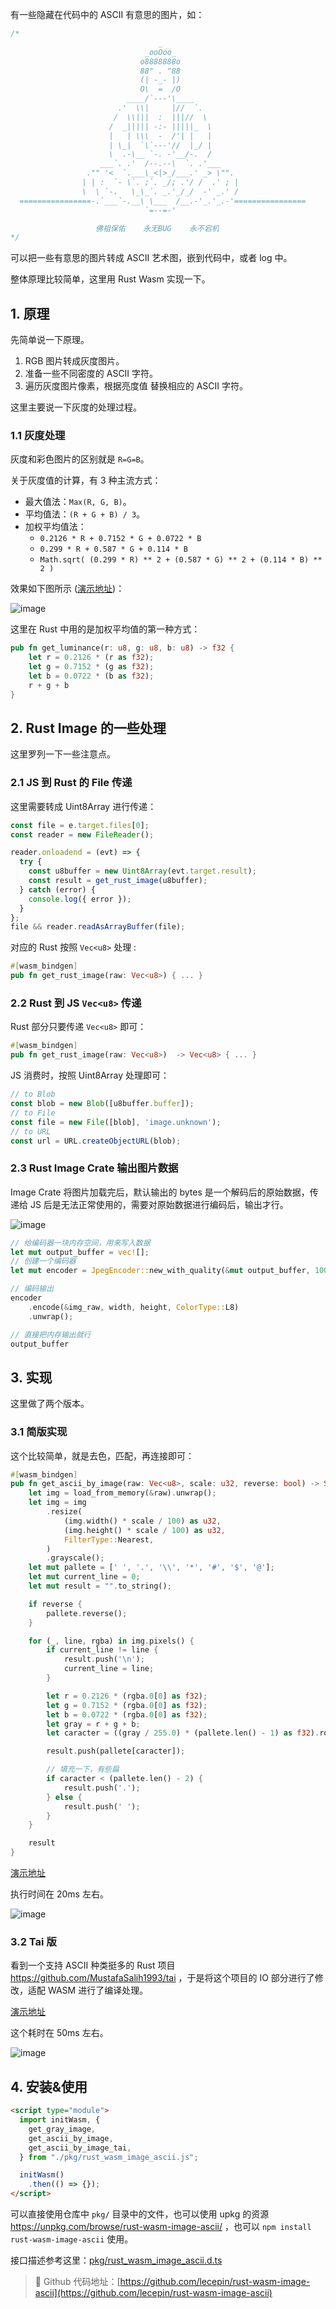 有一些隐藏在代码中的 ASCII 有意思的图片，如：

```js
/*
                                 _
                              _ooOoo_
                             o8888888o
                             88" . "88
                             (| -_- |)
                             O\  =  /O
                          ____/`---'\____
                        .'  \\|     |//  `.
                       /  \\|||  :  |||//  \
                      /  _||||| -:- |||||_  \
                      |   | \\\  -  /'| |   |
                      | \_|  `\`---'//  |_/ |
                      \  .-\__ `-. -'__/-.  /
                    ___`. .'  /--.--\  `. .'___
                 ."" '<  `.___\_<|>_/___.' _> \"".
                | | :  `- \`. ;`. _/; .'/ /  .' ; |    
                \  \ `-.   \_\_`. _.'_/_/  -' _.' /
  ================-.`___`-.__\ \___  /__.-'_.'_.-'================
                              `=--=-'                  

                   佛祖保佑    永无BUG    永不宕机
*/
```

可以把一些有意思的图片转成 ASCII 艺术图，嵌到代码中，或者 log 中。

整体原理比较简单，这里用 Rust Wasm 实现一下。

## 1. 原理

先简单说一下原理。

1. RGB 图片转成灰度图片。
2. 准备一些不同密度的 ASCII 字符。
3. 遍历灰度图片像素，根据亮度值 替换相应的 ASCII 字符。

这里主要说一下灰度的处理过程。

### 1.1 灰度处理

灰度和彩色图片的区别就是 `R=G=B`。

关于灰度值的计算，有 3 种主流方式：
- 最大值法：`Max(R, G, B)`。
- 平均值法：`(R + G + B) / 3`。
- 加权平均值法：
  - `0.2126 * R + 0.7152 * G + 0.0722 * B`
  - `0.299 * R + 0.587 * G + 0.114 * B`
  - `Math.sqrt( (0.299 * R) ** 2 + (0.587 * G) ** 2 + (0.114 * B) ** 2 )`

效果如下图所示 ([演示地址](https://lecepin.github.io/rust-wasm-image-ascii/gray.html))：

![image](https://user-images.githubusercontent.com/11046969/185090833-cd71e959-2ac1-4abb-ad0e-c140b07349f5.png)

这里在 Rust 中用的是加权平均值的第一种方式：

```rust
pub fn get_luminance(r: u8, g: u8, b: u8) -> f32 {
    let r = 0.2126 * (r as f32);
    let g = 0.7152 * (g as f32);
    let b = 0.0722 * (b as f32);
    r + g + b
}
```

## 2. Rust Image 的一些处理

这里罗列一下一些注意点。

### 2.1 JS 到 Rust 的 File 传递

这里需要转成 Uint8Array 进行传递：

```js
const file = e.target.files[0];
const reader = new FileReader();

reader.onloadend = (evt) => {
  try {
    const u8buffer = new Uint8Array(evt.target.result);
    const result = get_rust_image(u8buffer);
  } catch (error) {
    console.log({ error });
  }
};
file && reader.readAsArrayBuffer(file);
```

对应的 Rust 按照 `Vec<u8>` 处理 :
```rust
#[wasm_bindgen]
pub fn get_rust_image(raw: Vec<u8>) { ... }
```

### 2.2 Rust 到 JS `Vec<u8>` 传递

Rust 部分只要传递 `Vec<u8>` 即可：
```rust
#[wasm_bindgen]
pub fn get_rust_image(raw: Vec<u8>)  -> Vec<u8> { ... }
```

JS 消费时，按照 Uint8Array 处理即可：

```js
// to Blob
const blob = new Blob([u8buffer.buffer]);
// to File
const file = new File([blob], 'image.unknown');
// to URL
const url = URL.createObjectURL(blob);
```

### 2.3 Rust Image Crate 输出图片数据

Image Crate 将图片加载完后，默认输出的 bytes 是一个解码后的原始数据，传递给 JS 后是无法正常使用的，需要对原始数据进行编码后，输出才行。

![image](https://user-images.githubusercontent.com/11046969/185090956-5295e17a-e578-4271-ba92-7a65b96cef7c.png)


```rust
// 给编码器一块内存空间，用来写入数据
let mut output_buffer = vec![];
// 创建一个编码器
let mut encoder = JpegEncoder::new_with_quality(&mut output_buffer, 100);

// 编码输出
encoder
    .encode(&img_raw, width, height, ColorType::L8)
    .unwrap();

// 直接把内存输出就行
output_buffer
```

## 3. 实现

这里做了两个版本。

### 3.1 简版实现

这个比较简单，就是去色，匹配，再连接即可：

```rust
#[wasm_bindgen]
pub fn get_ascii_by_image(raw: Vec<u8>, scale: u32, reverse: bool) -> String {
    let img = load_from_memory(&raw).unwrap();
    let img = img
        .resize(
            (img.width() * scale / 100) as u32,
            (img.height() * scale / 100) as u32,
            FilterType::Nearest,
        )
        .grayscale();
    let mut pallete = [' ', '.', '\\', '*', '#', '$', '@'];
    let mut current_line = 0;
    let mut result = "".to_string();

    if reverse {
        pallete.reverse();
    }

    for (_, line, rgba) in img.pixels() {
        if current_line != line {
            result.push('\n');
            current_line = line;
        }

        let r = 0.2126 * (rgba.0[0] as f32);
        let g = 0.7152 * (rgba.0[0] as f32);
        let b = 0.0722 * (rgba.0[0] as f32);
        let gray = r + g + b;
        let caracter = ((gray / 255.0) * (pallete.len() - 1) as f32).round() as usize;

        result.push(pallete[caracter]);

        // 填充一下，有些扁
        if caracter < (pallete.len() - 2) {
            result.push('.');
        } else {
            result.push(' ');
        }
    }

    result
}
```
[演示地址](https://lecepin.github.io/rust-wasm-image-ascii/test.html)

执行时间在 20ms 左右。

![image](https://user-images.githubusercontent.com/11046969/185091081-dd6b53d2-b5b8-4b57-80ec-1abfce14487d.png)


### 3.2 Tai 版

看到一个支持 ASCII 种类挺多的 Rust 项目 https://github.com/MustafaSalih1993/tai ，于是将这个项目的 IO 部分进行了修改，适配 WASM 进行了编译处理。

[演示地址](https://lecepin.github.io/rust-wasm-image-ascii/index.html)

这个耗时在 50ms 左右。

![image](https://user-images.githubusercontent.com/11046969/185091133-0c6d6dd7-4a0a-48d2-99b4-12ee6606e2f8.png)

## 4. 安装&使用


```html
<script type="module">
  import initWasm, {
    get_gray_image,
    get_ascii_by_image,
    get_ascii_by_image_tai,
  } from "./pkg/rust_wasm_image_ascii.js";

  initWasm()
    .then(() => {});
</script>
```

可以直接使用仓库中 `pkg/` 目录中的文件，也可以使用 upkg 的资源 https://unpkg.com/browse/rust-wasm-image-ascii/ ，也可以 `npm install rust-wasm-image-ascii` 使用。

接口描述参考这里：[pkg/rust_wasm_image_ascii.d.ts](https://github.com/lecepin/rust-wasm-image-ascii/blob/master/pkg/rust_wasm_image_ascii.d.ts)

> 🌟 Github 代码地址：[https://github.com/lecepin/rust-wasm-image-ascii](https://github.com/lecepin/rust-wasm-image-ascii)

